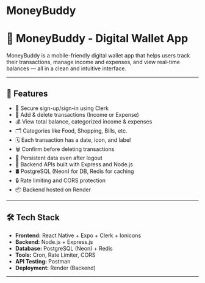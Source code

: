 # MoneyBuddy

# 💸 MoneyBuddy - Digital Wallet App

MoneyBuddy is a mobile-friendly digital wallet app that helps users track their transactions, manage income and expenses, and view real-time balances — all in a clean and intuitive interface.

---

## 📱 Features

- 🔐 Secure sign-up/sign-in using Clerk
- 🧾 Add & delete transactions (Income or Expense)
- 💰 View total balance, categorized income & expenses
- 🗂 Categories like Food, Shopping, Bills, etc.
- 🗓 Each transaction has a date, icon, and label
- 🗑 Confirm before deleting transactions
- 🔄 Persistent data even after logout
- 📡 Backend APIs built with Express and Node.js
- 🛢 PostgreSQL (Neon) for DB, Redis for caching
- 🔒 Rate limiting and CORS protection
- 📦 Backend hosted on Render

---

## 🛠 Tech Stack

- **Frontend:** React Native + Expo + Clerk + Ionicons
- **Backend:** Node.js + Express.js
- **Database:** PostgreSQL (Neon) + Redis
- **Tools:** Cron, Rate Limiter, CORS
- **API Testing:** Postman
- **Deployment:** Render (Backend)

---

